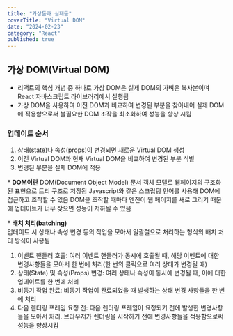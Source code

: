 ```yaml
---
title: "가상돔과 실제돔"
coverTitle: "Virtual DOM"
date: "2024-02-23"
category: "React"
published: true
---
```


## 가상 DOM(Virtual DOM)

- 리액트의 핵심 개념 중 하나로 가상 DOM은 실제 DOM의 가벼운 복사본이며 React 자바스크립트 라이브러리에서 실행됨
- 가상 DOM을 사용하여 이전 DOM과 비교하여 변경된 부분을 찾아내어 실제 DOM에 적용함으로써 불필요한 DOM 조작을 최소화하여 성능을 향상 시킴

### 업데이트 순서

1. 상태(state)나 속성(props)이 변경되면 새로운 Virtual DOM 생성
2. 이전 Virtual DOM과 현재 Virtual DOM을 비교하여 변경된 부분 식별
3. 변경된 부분을 실제 DOM에 적용

**\* DOM이란**
DOM(Document Object Model) 문서 객체 모델로 웹페이지의 구조화된 표현으로 트리 구조로 저장됨
Javascript와 같은 스크립팅 언어를 사용해 DOM에 접근하고 조작할 수 있음
DOM을 조작할 때마다 엔진이 웹 페이지를 새로 그리기 때문에 업데이트가 너무 잦으면 성능이 저하될 수 있음

**\* 배치 처리(batching)**  
업데이트 시 상태나 속성 변경 등의 작업을 모아서 일괄절으로 처리하는 형식의 배치 처리 방식이 사용됨

1. 이벤트 핸들러 호출: 여러 이벤트 핸들러가 동시에 호출될 때, 해당 이벤트에 대한 변경사항들을 모아서 한 번에 처리(한 번의 클릭으로 여러 상태가 변경될 때)
2. 상태(State) 및 속성(Props) 변경: 여러 상태나 속성이 동시에 변경될 때, 이에 대한 업데이트를 한 번에 처리
3. 비동기 작업 완료: 비동기 작업이 완료되었을 때 발생하는 상태 변경 사항들을 한 번에 처리
4. 다음 렌더링 프레임 요청 전: 다음 렌더링 프레임이 요청되기 전에 발생한 변경사항들을 모아서 처리. 브라우저가 렌더링을 시작하기 전에 변경사항들을 적용함으로써 성능을 향상시킴
